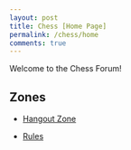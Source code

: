 ```yaml
---
layout: post
title: Chess [Home Page]
permalink: /chess/home
comments: true
---
```


Welcome to the Chess Forum!

## Zones
- <a href="{{site.baseurl}}/chess/hangout">Hangout Zone</a>

- <a href="{{site.baseurl}}/chess/rules">Rules</a>